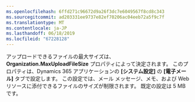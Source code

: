 ```yaml
---
ms.openlocfilehash: 6ffd271c96672d9a26f3dc7e6049567f8cd8c343
ms.sourcegitcommit: ad203331ee9737e82ef70206ac04eeb72a5f9c7f
ms.translationtype: MT
ms.contentlocale: ja-JP
ms.lasthandoff: 06/18/2019
ms.locfileid: "67228128"
---
```

アップロードできるファイルの最大サイズは、**Organization.MaxUploadFileSize** プロパティによって決定されます。 このプロパティは、Dynamics 365 アプリケーションの **[システム設定]** の **[電子メール]** タブで設定します。 この設定では、メール メッセージ、メモ、および Web リソースに添付できるファイルのサイズが制限されます。 既定の設定は 5 MB です。